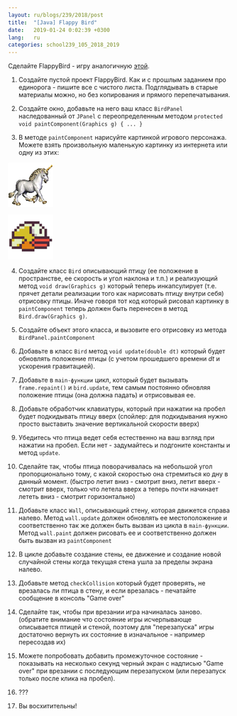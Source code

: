 ```yaml
---
layout: ru/blogs/239/2018/post
title:  "[Java] Flappy Bird"
date:   2019-01-24 0:02:39 +0300
lang:   ru
categories: school239_105_2018_2019
---
```


Сделайте FlappyBird - игру аналогичную [этой](http://flappybird.io/).

1) Создайте пустой проект FlappyBird. Как и с прошлым заданием про единорога - пишите все с чистого листа. Подглядывать в старые материалы можно, но без копирования и прямого перепечатывания.

2) Создайте окно, добавьте на него ваш класс ```BirdPanel``` наследованный от ```JPanel``` с переопределенным методом ```protected void paintComponent(Graphics g) { ... }```

3) В методе ```paintComponent``` нарисуйте картинкой игрового персонажа. Можете взять произвольную маленькую картинку из интернета или одну из этих:

![Unicorn](/static/flabby_bird/unicorn.png)

![Flabby bird](/static/flabby_bird/bird.png)

4) Создайте класс ```Bird``` описывающий птицу (ее положение в пространстве, ее скорость и угол наклона и т.п.) и реализующий метод ```void draw(Graphics g)``` который теперь инкапсулирует (т.е. прячет детали реализации того как нарисовать птицу внутри себя) отрисовку птицы. Иначе говоря тот код который рисовал картинку в ```paintComponent``` теперь должен быть перенесен в метод ```Bird.draw(Graphics g)```.

5) Создайте объект этого класса, и вызовите его отрисовку из метода ```BirdPanel.paintComponent```

6) Добавьте в класс ```Bird``` метод ```void update(double dt)``` который будет обновлять положение птицы (с учетом прошедшего времени $dt$ и ускорения гравитацией).

7) Добавьте в ```main-функции``` цикл, который будет вызывать ```frame.repaint()``` и ```bird.update```, тем самым постоянно обновляя положение птицы (она должна падать) и отрисовывая ее.

8) Добавьте обработчик клавиатуры, который при нажатии на пробел будет подкидывать птицу вверх (спойлер: для подкидывания нужно просто выставить значение вертикальной скорости вверх)

9) Убедитесь что птица ведет себя естественно на ваш взгляд при нажатии на пробел. Если нет - задумайтесь и подгоните константы и метод ```update```.

10) Сделайте так, чтобы птица поворачивалась на небольшой угол пропорционально тому, с какой скоростью она стремиться ко дну в данный момент. (быстро летит вниз - смотрит вниз, летит вверх - смотрит вверх, только что летела вверх а теперь почти начинает лететь вниз - смотрит горизонтально)

11) Добавьте класс ```Wall```, описывающий стену, которая движется справа налево. Метод ```wall.update``` должен обновлять ее местоположение и соответственно так же должен быть вызван из цикла в ```main-функции```. Метод ```wall.paint``` должен рисовать ее и соответственно должен быть вызван из ```paintComponent```

12) В цикле добавьте создание стены, ее движение и создание новой случайной стены когда текущая стена ушла за пределы экрана налево.

13) Добавьте метод ```checkCollision``` который будет проверять, не врезалась ли птица в стену, и если врезалась - печатайте сообщение в консоль "Game over"

14) Сделайте так, чтобы при врезании игра начиналась заново. (обратите внимание что состояние игры исчерпывающе описывается птицей и стеной, поэтому для "перезапуска" игры достаточно вернуть их состояние в изначальное - например пересоздав их)

15) Можете попробовать добавить промежуточное состояние - показывать на несколько секунд черный экран с надписью "Game over" при врезании с последующим перезапуском (или перезапуск только после клика на пробел).

16) ???

17) Вы восхитительны!
